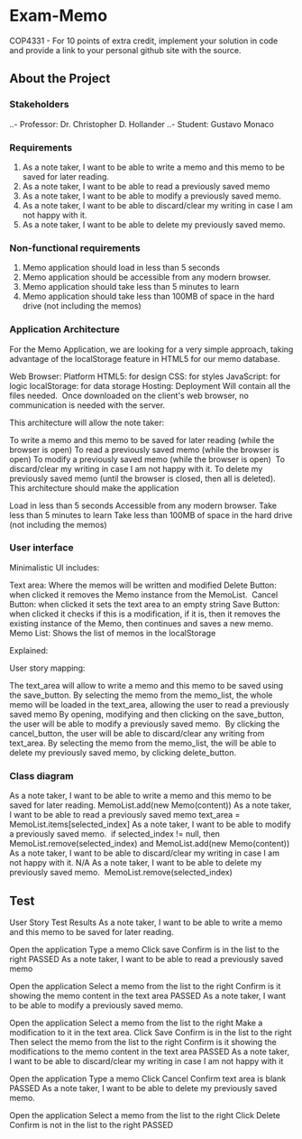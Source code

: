 # Exam-Memo
COP4331 - For 10 points of extra credit, implement your solution in code and provide a link to your personal github site with the source.

## About the Project

### Stakeholders
..- Professor: Dr. Christopher D. Hollander
..- Student: Gustavo Monaco

### Requirements
1. As a note taker, I want to be able to write a memo and this memo to be saved for later reading.
2. As a note taker, I want to be able to read a previously saved memo
3. As a note taker, I want to be able to modify a previously saved memo. 
4. As a note taker, I want to be able to discard/clear my writing in case I am not happy with it.
5. As a note taker, I want to be able to delete my previously saved memo. 

### Non-functional requirements
1. Memo application should load in less than 5 seconds
2. Memo application should be accessible from any modern browser.
3. Memo application should take less than 5 minutes to learn
4. Memo application should take less than 100MB of space in the hard drive (not including the memos)

### Application Architecture
For the Memo Application, we are looking for a very simple approach, taking advantage of the localStorage feature in HTML5 for our memo database. 

Web Browser: Platform
HTML5: for design
CSS: for styles
JavaScript: for logic
localStorage: for data storage
Hosting: Deployment
Will contain all the files needed. 
Once downloaded on the client's web browser, no communication is needed with the server. 






This architecture will allow the note taker:

To write a memo and this memo to be saved for later reading (while the browser is open)
To read a previously saved memo (while the browser is open)
To modify a previously saved memo (while the browser is open) 
To discard/clear my writing in case I am not happy with it.
To delete my previously saved memo (until the browser is closed, then all is deleted). 
This architecture should make the application

Load in less than 5 seconds
Accessible from any modern browser.
Take less than 5 minutes to learn
Take less than 100MB of space in the hard drive (not including the memos)


### User interface
Minimalistic UI includes:

Text area: Where the memos will be written and modified
Delete Button: when clicked it removes the Memo instance from the MemoList. 
Cancel Button: when clicked it sets the text area to an empty string
Save Button: when clicked it checks if this is a modification, if it is, then it removes the existing instance of the Memo, then continues and saves a new memo.
Memo List: Shows the list of memos in the localStorage




Explained: 



User story mapping:

The text_area will allow to write a memo and this memo to be saved using the save_button.
By selecting the memo from the memo_list, the whole memo will be loaded in the text_area, allowing the user to read a previously saved memo
By opening, modifying and then clicking on the save_button, the user will be able to modify a previously saved memo. 
By clicking the cancel_button, the user will be able to discard/clear any writing from text_area.
By selecting the memo from the memo_list, the will be able to delete my previously saved memo, by clicking delete_button. 


### Class diagram
As a note taker, I want to be able to write a memo and this memo to be saved for later reading.
MemoList.add(new Memo(content))
As a note taker, I want to be able to read a previously saved memo
text_area = MemoList.items[selected_index]
As a note taker, I want to be able to modify a previously saved memo. 
if selected_index != null, then MemoList.remove(selected_index) and MemoList.add(new Memo(content))
As a note taker, I want to be able to discard/clear my writing in case I am not happy with it.
N/A
As a note taker, I want to be able to delete my previously saved memo. 
MemoList.remove(selected_index)

## Test
User Story	Test	Results
As a note taker, I want to be able to write a memo and this memo to be saved for later reading.

Open the application
Type a memo
Click save
Confirm is in the list to the right
PASSED
As a note taker, I want to be able to read a previously saved memo

Open the application
Select a memo from the list to the right
Confirm is it showing the memo content in the text area
PASSED
As a note taker, I want to be able to modify a previously saved memo.

Open the application
Select a memo from the list to the right
Make a modification to it in the text area.
Click Save
Confirm is in the list to the right
Then select the memo from the list to the right
Confirm is it showing the modifications to the memo content in the text area
PASSED
As a note taker, I want to be able to discard/clear my writing in case I am not happy with it

Open the application
Type a memo
Click Cancel
Confirm text area is blank
PASSED
As a note taker, I want to be able to delete my previously saved memo. 

Open the application
Select a memo from the list to the right
Click Delete
Confirm is not in the list to the right
PASSED
